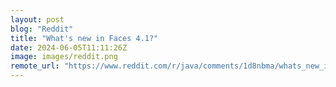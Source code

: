 ```yaml
---
layout: post
blog: "Reddit"
title: "What's new in Faces 4.1?"
date: 2024-06-05T11:11:26Z
image: images/reddit.png
remote_url: "https://www.reddit.com/r/java/comments/1d8nbma/whats_new_in_faces_41/"
---
```

